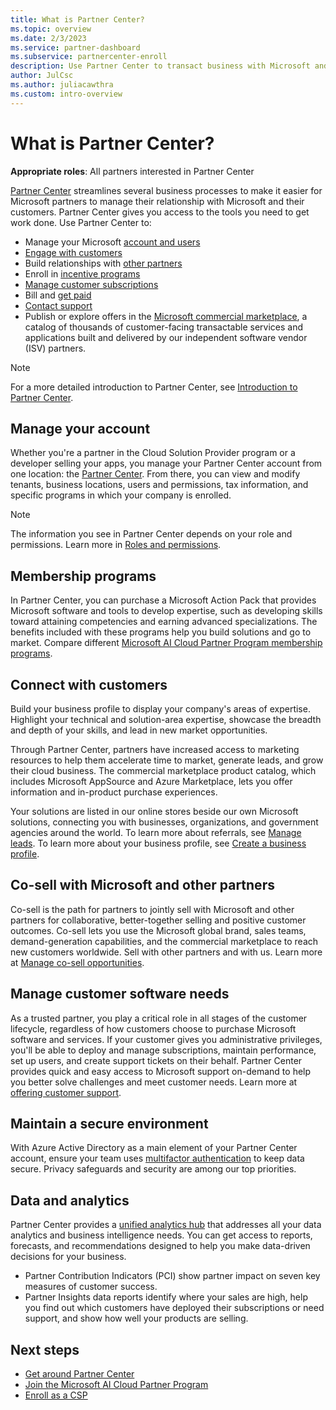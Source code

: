 ```yaml
---
title: What is Partner Center?
ms.topic: overview
ms.date: 2/3/2023
ms.service: partner-dashboard
ms.subservice: partnercenter-enroll
description: Use Partner Center to transact business with Microsoft and your customers
author: JulCsc
ms.author: juliacawthra
ms.custom: intro-overview
---
```


# What is Partner Center?

**Appropriate roles**: All partners interested in Partner Center

[Partner Center](https://partner.microsoft.com/dashboard/home) streamlines several business processes to make it easier for Microsoft partners to manage their relationship with Microsoft and their customers. Partner Center gives you access to the tools you need to get work done. Use Partner Center to:

- Manage your Microsoft [account and users](./partner-center-account-setup.md)
- [Engage with customers](./connect-with-your-customers.md)
- Build relationships with [other partners](./work-with-other-partners.md)
- Enroll in [incentive programs](.//incentives-get-started-intro.md)
- [Manage customer subscriptions](./create-a-new-subscription.md)
- Bill and [get paid](./payouts-overview.md)
- [Contact support](./report-problems-with-partner-center.md)
- Publish or explore offers in the [Microsoft commercial marketplace](/azure/marketplace), a catalog of thousands of customer-facing transactable services and applications built and delivered by our independent software vendor (ISV) partners.

> [!NOTE]
> For a more detailed introduction to Partner Center, see [Introduction to Partner Center](/training/partner-center/introduction-to-partner-center/).

## Manage your account

Whether you're a partner in the Cloud Solution Provider program or a developer selling your apps, you manage your Partner Center account from one location: the [Partner Center](https://partner.microsoft.com/dashboard/home). From there, you can view and modify tenants, business locations, users and permissions, tax information, and specific programs in which your company is enrolled.

> [!NOTE]
> The information you see in Partner Center depends on your role and permissions. Learn more in [Roles and permissions](permissions-overview.md).

## Membership programs

In Partner Center, you can purchase a Microsoft Action Pack that provides Microsoft software and tools to develop expertise, such as developing skills toward attaining competencies and earning advanced specializations. The benefits included with these programs help you build solutions and go to market. Compare different [Microsoft AI Cloud Partner Program membership programs](https://partner.microsoft.com/partnership/).

## Connect with customers

Build your business profile to display your company's areas of expertise. Highlight your technical and solution-area expertise, showcase the breadth and depth of your skills, and lead in new market opportunities.

Through Partner Center, partners have increased access to marketing resources to help them accelerate time to market, generate leads, and grow their cloud business. The commercial marketplace product catalog, which includes Microsoft AppSource and Azure Marketplace, lets you offer information and in-product purchase experiences.

Your solutions are listed in our online stores beside our own Microsoft solutions, connecting you with businesses, organizations, and government agencies around the world. To learn more about referrals, see [Manage leads](manage-leads.md). To learn more about your business profile, see [Create a business profile](create-a-marketing-profile.md).

## Co-sell with Microsoft and other partners

Co-sell is the path for partners to jointly sell with Microsoft and other partners for collaborative, better-together selling and positive customer outcomes. Co-sell lets you use the Microsoft global brand, sales teams, demand-generation capabilities, and the commercial marketplace to reach new customers worldwide. Sell with other partners and with us. Learn more at [Manage co-sell opportunities](manage-co-sell-opportunities.md).

## Manage customer software needs

As a trusted partner, you play a critical role in all stages of the customer lifecycle, regardless of how customers choose to purchase Microsoft software and services. If your customer gives you administrative privileges, you'll be able to deploy and manage subscriptions, maintain performance, set up users, and create support tickets on their behalf. Partner Center provides quick and easy access to Microsoft support on-demand to help you better solve challenges and meet customer needs. Learn more at [offering customer support](customer-support.md).

## Maintain a secure environment

With Azure Active Directory as a main element of your Partner Center account, ensure your team uses [multifactor authentication](partner-security-requirements-mandating-mfa.md) to keep data secure. Privacy safeguards and security are among our top priorities.

## Data and analytics

Partner Center provides a [unified analytics hub](./insights-overview.md) that addresses all your data analytics and business intelligence needs. You can get access to reports, forecasts, and recommendations designed to help you make data-driven decisions for your business.

- Partner Contribution Indicators (PCI) show partner impact on seven key measures of customer success.
- Partner Insights data reports identify where your sales are high, help you find out which customers have deployed their subscriptions or need support, and show how well your products are selling.

## Next steps

- [Get around Partner Center](get-around-partner-center.md)
- [Join the Microsoft AI Cloud Partner Program](mpn-create-a-partner-center-account.md)
- [Enroll as a CSP](csp-overview.md)
